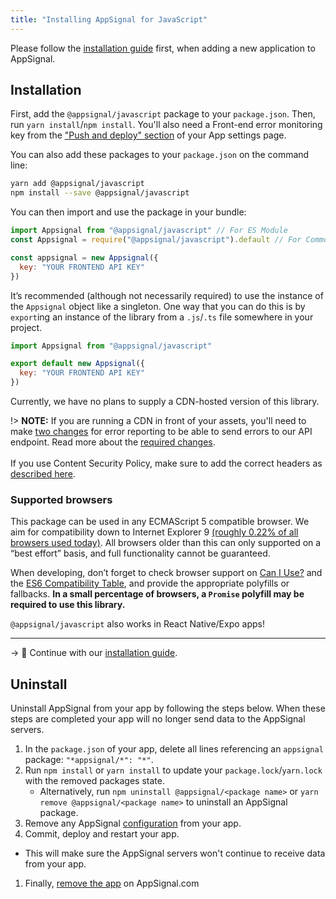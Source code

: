 ```yaml
---
title: "Installing AppSignal for JavaScript"
---
```


Please follow the [installation guide](/guides/new-application.html) first, when adding a new application to AppSignal.

## Installation

First, add the `@appsignal/javascript` package to your `package.json`. Then, run `yarn install`/`npm install`. You'll also need a Front-end error monitoring key from the ["Push and deploy" section](https://appsignal.com/redirect-to/app?to=info) of your App settings page.

You can also add these packages to your `package.json` on the command line:

```bash
yarn add @appsignal/javascript
npm install --save @appsignal/javascript
```

You can then import and use the package in your bundle:

```javascript
import Appsignal from "@appsignal/javascript" // For ES Module
const Appsignal = require("@appsignal/javascript").default // For CommonJS module

const appsignal = new Appsignal({
  key: "YOUR FRONTEND API KEY"
})
```

It’s recommended (although not necessarily required) to use the instance of the `Appsignal` object like a singleton. One way that you can do this is by `export`ing an instance of the library from a `.js`/`.ts` file somewhere in your project.

```javascript
import Appsignal from "@appsignal/javascript"

export default new Appsignal({
  key: "YOUR FRONTEND API KEY"
})
```

Currently, we have no plans to supply a CDN-hosted version of this library.

!> **NOTE:** If you are running a CDN in front of your assets, you'll need to make [two changes](/front-end/troubleshooting.html) for error reporting to be able to send errors to our API endpoint. Read more about the [required changes](/front-end/troubleshooting.html). <br /><br />If you use Content Security Policy, make sure to add the correct headers as [described here](/front-end/troubleshooting.html#content-security-policy-csp).

### Supported browsers

This package can be used in any ECMAScript 5 compatible browser. We aim for compatibility down to Internet Explorer 9 [(roughly 0.22% of all browsers used today)](https://www.w3counter.com/globalstats.php). All browsers older than this can only supported on a “best effort” basis, and full functionality cannot be guaranteed.

When developing, don’t forget to check browser support on [Can I Use?](https://caniuse.com/) and the [ES6 Compatibility Table](https://kangax.github.io/compat-table/es6/), and provide the appropriate polyfills or fallbacks. **In a small percentage of browsers, a `Promise` polyfill may be required to use this library.**

`@appsignal/javascript` also works in React Native/Expo apps!

---

-> 📖 Continue with our [installation guide](/guides/new-application.html).

## Uninstall

Uninstall AppSignal from your app by following the steps below. When these steps are completed your app will no longer send data to the AppSignal servers.

1. In the `package.json` of your app, delete all lines referencing an `appsignal` package: `"*appsignal/*": "*"`.
1. Run `npm install` or `yarn install` to update your `package.lock`/`yarn.lock` with the removed packages state.
   - Alternatively, run `npm uninstall @appsignal/<package name>` or `yarn remove @appsignal/<package name>` to uninstall an AppSignal package.
1. Remove any AppSignal [configuration](/front-end/configuration/) from your app.
1. Commit, deploy and restart your app.
  - This will make sure the AppSignal servers won't continue to receive data from your app.
1. Finally, [remove the app](/guides/application/deleting-applications.html) on AppSignal.com
